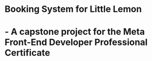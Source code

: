 # Booking System for Little Lemon
# - A capstone project for the Meta Front-End Developer Professional Certificate
